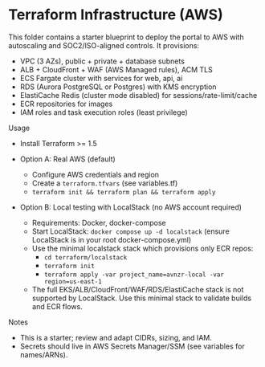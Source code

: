 # Terraform Infrastructure (AWS)

This folder contains a starter blueprint to deploy the portal to AWS with autoscaling and SOC2/ISO-aligned controls. It provisions:

- VPC (3 AZs), public + private + database subnets
- ALB + CloudFront + WAF (AWS Managed rules), ACM TLS
- ECS Fargate cluster with services for web, api, ai
- RDS (Aurora PostgreSQL or Postgres) with KMS encryption
- ElastiCache Redis (cluster mode disabled) for sessions/rate-limit/cache
- ECR repositories for images
- IAM roles and task execution roles (least privilege)

Usage
- Install Terraform >= 1.5
- Option A: Real AWS (default)
  - Configure AWS credentials and region
  - Create a `terraform.tfvars` (see variables.tf)
  - `terraform init && terraform plan && terraform apply`

- Option B: Local testing with LocalStack (no AWS account required)
  - Requirements: Docker, docker-compose
  - Start LocalStack: `docker compose up -d localstack` (ensure LocalStack is in your root docker-compose.yml)
  - Use the minimal localstack stack which provisions only ECR repos:
    - `cd terraform/localstack`
    - `terraform init`
    - `terraform apply -var project_name=avnzr-local -var region=us-east-1`
  - The full EKS/ALB/CloudFront/WAF/RDS/ElastiCache stack is not supported by LocalStack. Use this minimal stack to validate builds and ECR flows.

Notes
- This is a starter; review and adapt CIDRs, sizing, and IAM.
- Secrets should live in AWS Secrets Manager/SSM (see variables for names/ARNs).
